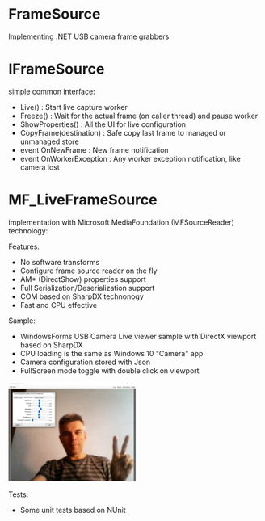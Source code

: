 # FrameSource
Implementing .NET USB camera frame grabbers

# IFrameSource
simple common interface:

- Live() : Start live capture worker
- Freeze() : Wait for the actual frame (on caller thread) and pause worker
- ShowProperties() : All the UI for live configuration
- CopyFrame(destination) : Safe copy last frame to managed or unmanaged store
- event OnNewFrame : New frame notification
- event OnWorkerException : Any worker exception notification, like camera lost

# MF_LiveFrameSource
implementation with Microsoft MediaFoundation (MFSourceReader) technology: 

Features:
- No software transforms
- Configure frame source reader on the fly
- AM* (DirectShow) properties support
- Full Serialization/Deserialization support
- COM based on SharpDX technonogy
- Fast and CPU effective

Sample:
- WindowsForms USB Camera Live viewer sample with DirectX viewport based on SharpDX 
- CPU loading is the same as Windows 10 "Camera" app
- Camera configuration stored with Json
- FullScreen mode toggle with double click on viewport

<img src="images/Lupas.Samples.FrameSource.jpg" width="50%">

Tests:
- Some unit tests based on NUnit
